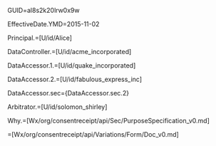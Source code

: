 GUID=al8s2k20lrw0x9w

EffectiveDate.YMD=2015-11-02

Principal.=[U/id/Alice]

DataController.=[U/id/acme_incorporated]

DataAccessor.1.=[U/id/quake_incorporated]

DataAccessor.2.=[U/id/fabulous_express_inc]

DataAccessor.sec={DataAccessor.sec.2}

Arbitrator.=[U/id/solomon_shirley]

Why.=[Wx/org/consentreceipt/api/Sec/PurposeSpecification_v0.md]

=[Wx/org/consentreceipt/api/Variations/Form/Doc_v0.md]